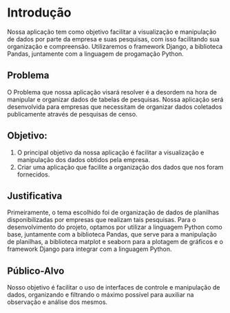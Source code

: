 # Introdução

Nossa aplicação tem como objetivo facilitar a visualização e manipulação de dados por parte da empresa e suas pesquisas, com isso facilitando sua organização e compreensão. Utilizaremos o framework Django, a  biblioteca Pandas, juntamente com a linguagem de progamação Python. 

## Problema

O Problema que nossa aplicação visará resolver é a desordem na hora de manipular e organizar dados de tabelas de pesquisas. Nossa aplicação será desenvolvida para empresas que necessitam de organizar dados coletados publicamente através de pesquisas de censo.

## Objetivo:

1. O principal objetivo da nossa aplicação é facilitar a visualização e manipulação dos dados obtidos pela empresa.
2. Criar uma aplicação que facilite a organização dos dados que nos foram fornecidos.
 
## Justificativa

Primeiramente, o tema escolhido foi de organização de dados de planilhas disponibilizadas por empresas que realizam tais pesquisas. Para o desenvolvimento do projeto, optamos por utilizar a linguagem Python como base, juntamente com a biblioteca Pandas, que serve para a manipulação de planilhas, a biblioteca matplot e seaborn para a plotagem de gráficos e o framework Django para integrar com a linguagem Python.   


## Público-Alvo

Nosso objetivo é facilitar o uso de interfaces de controle e manipulação de dados, organizando e filtrando o máximo possível para auxiliar na observação e análise dos mesmos.
